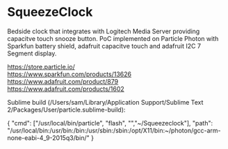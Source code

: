 # SqueezeClock

Bedside clock that integrates with Logitech Media Server providing capacitve touch snooze button. PoC implemented on Particle Photon with Sparkfun battery shield, adafruit capacitve touch and adafruit I2C 7 Segment display.

https://store.particle.io/</br>
https://www.sparkfun.com/products/13626</br>
https://www.adafruit.com/product/879</br>
https://www.adafruit.com/products/1602</br>

Sublime build (/Users/sam/Library/Application Support/Sublime Text 2/Packages/User/particle.sublime-build):

{
	"cmd": ["/usr/local/bin/particle", "flash", "<photonid>","~/Squeezeclock"],
	"path": "/usr/local/bin:/usr/bin:/bin:/usr/sbin:/sbin:/opt/X11/bin:~/photon/gcc-arm-none-eabi-4_9-2015q3/bin/"
}